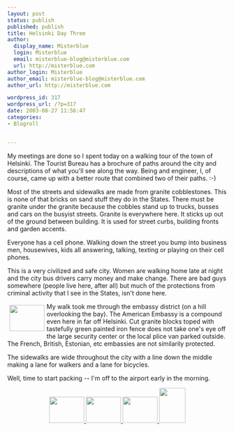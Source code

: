 ```yaml
---
layout: post
status: publish
published: publish
title: Helsinki Day Three
author:
  display_name: Misterblue
  login: Misterblue
  email: misterblue-blog@misterblue.com
  url: http://misterblue.com
author_login: Misterblue
author_email: misterblue-blog@misterblue.com
author_url: http://misterblue.com

wordpress_id: 317
wordpress_url: /?p=317
date: 2003-08-27 11:56:47
categories:
- Blogroll


---
```

<p>
My meetings are done so I spent today on a walking tour of the town of Helsinki.  The Tourist Bureau has a brochure of paths around the city and descriptions of what you'll see along the way.  Being and engineer, I, of course, came up with a better route that combined two of their paths. :-)
</p>
<p>
Most of the streets and sidewalks are made from granite cobblestones.  This is none of that bricks on sand stuff they do in the States.  There must be granite under the granite because the cobbles stand up to trucks, busses and cars on the busyist streets.  Granite is everywhere here.  It sticks up out of the ground between building.  It is used for street curbs, building fronts and garden accents.
</p>
<p>
Everyone has a cell phone.  Walking down the street you bump into business men, housewives, kids all answering, talking, texting or playing on their cell phones.
<p>
This is a very civilized and safe city.   Women are walking home late at night and the city bus drivers carry money and make change.  There are bad guys somewhere (people live here, after all) but much of the protections from criminal activity that I see in the States, isn't done here.
</p>
<span style="float: left; padding: 5px">
<a href="http://pics.misterblue.com/onepic/20030800-Misc/w640/h480/IMG_2080.jpg"
      target="onepic">
    <img src="http://pics.misterblue.com/20030800-Misc/80/60/IMG_2080.jpg"
            height="60" width="80" alt=""/>
</a>
</span>
<p>
My walk took me through the embassy district (on a hill overlooking the bay).
The American Embassy is a compound even here in far off Helsinki.
Cut granite blocks toped with tastefully green painted iron fence does not take
one's eye off the large security center or the local plice van parked outside.
The French, British, Estonian, etc embassies are not similarily protected.
</p>
<p style="clear: both">
The sidewalks are wide throughout the city with a line down the middle
making a lane for walkers and a lane for bicycles.
</p>
<p>
Well, time to start packing -- I'm off to the airport early in the morning. 
</p>
<center>
<a href="http://pics.misterblue.com/onepic/20030800-Misc/w640/h480/IMG_2047.jpg"
      target="onepic">
    <img src="http://pics.misterblue.com/20030800-Misc/80/60/IMG_2047.jpg"
            height="60" width="80" alt=""/>
</a>
<a href="http://pics.misterblue.com/onepic/20030800-Misc/w640/h480/IMG_2052.jpg"
      target="onepic">
    <img src="http://pics.misterblue.com/20030800-Misc/80/60/IMG_2052.jpg"
            height="60" width="80" alt=""/>
</a>
<a href="http://pics.misterblue.com/onepic/20030800-Misc/w640/h480/IMG_2133.jpg"
      target="onepic">
    <img src="http://pics.misterblue.com/20030800-Misc/80/60/IMG_2133.jpg"
            height="60" width="80" alt=""/>
</a>
<a href="http://pics.misterblue.com/onepic/20030800-Misc/w480/h640/IMG_2114.jpg"
      target="onepic">
    <img src="http://pics.misterblue.com/20030800-Misc/60/80/IMG_2114.jpg"
            height="80" width="60" alt=""/>
</a>
</center>
